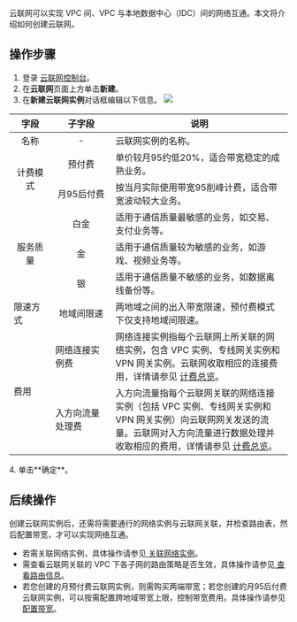 云联网可以实现 VPC 间、VPC 与本地数据中心（IDC）间的网络互通。本文将介绍如何创建云联网。

## 操作步骤
1. 登录 [云联网控制台](https://console.cloud.tencent.com/vpc/ccn)。
2. 在**云联网**页面上方单击**新建**。 
3. 在**新建云联网实例**对话框编辑以下信息。
![](https://qcloudimg.tencent-cloud.cn/raw/a75211f8969f002ee2b15d4f4e67340a.png)
<table>
<thead>
<tr>
<th width="15%">字段</th>
<th >子字段</th>
<th >说明</th>
</tr>
</thead>
<tr>
<td align="center">名称</td>
<td align="center">-</td>
<td >云联网实例的名称。</td>
</tr>
<tr >
<td rowspan=2 align="center" >计费模式</td>
<td align="center" >预付费</td>
<td>单价较月95约低20%，适合带宽稳定的成熟业务。</td>
</tr>
<tr >
<td align="center" style='white-space:nowrap'>月95后付费</td>
<td>按当月实际使用带宽95削峰计费，适合带宽波动较大业务。</td>
</tr>
<tr>
<td rowspan=3 align="center">服务质量</td>
<td align="center">白金</td>
<td>适用于通信质量最敏感的业务，如交易、支付业务等。</td>
</tr>
<tr>
<td align="center" white-space="nowrap">金</td>
<td >适用于通信质量较为敏感的业务，如游戏、视频业务等。</td>
</tr>
<tr >
<td align="center">银</td>
<td >适用于通信质量不敏感的业务，如数据离线备份等。</td>
</tr>
<tr>
<td>限速方式</td>
<td align="center" style='white-space:nowrap'>地域间限速</td>
<td >两地域之间的出入带宽限速，预付费模式下仅支持地域间限速。</td>
</tr>
  <tr>
  <td rowspan=2>费用</td>
  <td>网络连接实例费</td>
  <td>网络连接实例指每个云联网上所关联的网络实例，包含 VPC 实例、专线网关实例和 VPN 网关实例。云联网收取相应的连接费用，详情请参见 <a href="https://cloud.tencent.com/document/product/877/18676">计费总览</a>。</td>
 </tr>
   <tr>
  <td>入方向流量处理费</td>
  <td>入方向流量指每个云联网关联的网络连接实例（包括 VPC 实例、专线网关实例和 VPN 网关实例）向云联网网关发送的流量。云联网对入方向流量进行数据处理并收取相应的费用，详情请参见 <a href="https://cloud.tencent.com/document/product/877/18676">计费总览</a>。</td>
 </tr>
</table>
4. 单击**确定**。

## 后续操作
创建云联网实例后，还需将需要通行的网络实例与云联网关联，并检查路由表，然后配置带宽，才可以实现网络互通。
- 若需关联网络实例，具体操作请参见[ 关联网络实例](https://cloud.tencent.com/document/product/877/18747)。
- 需查看云联网关联的 VPC 下各子网的路由策略是否生效，具体操作请参见[ 查看路由信息](https://cloud.tencent.com/document/product/877/18756)。
- 若您创建的月预付费云联网实例，则需购买两端带宽；若您创建的月95后付费云联网实例，可以按需配置跨地域带宽上限，控制带宽费用。具体操作请参见[ 配置带宽](https://cloud.tencent.com/document/product/877/49859)。
